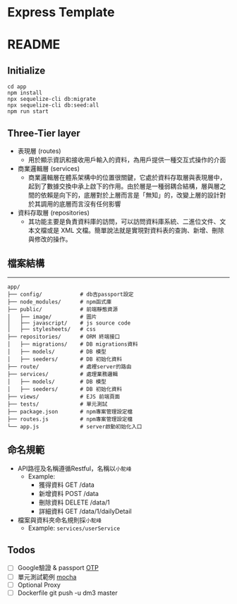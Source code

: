 # Express Template

# README

## Initialize
```
cd app
npm install
npx sequelize-cli db:migrate
npx sequelize-cli db:seed:all
npm run start
```
## Three-Tier layer
* 表現層 (routes)
    * 用於顯示資訊和接收用戶輸入的資料，為用戶提供一種交互式操作的介面
* 商業邏輯層 (services)
    * 商業邏輯層在體系架構中的位置很關鍵，它處於資料存取層與表現層中，起到了數據交換中承上啟下的作用。由於層是一種弱耦合結構，層與層之間的依賴是向下的，底層對於上層而言是「無知」的，改變上層的設計對於其調用的底層而言沒有任何影響
* 資料存取層 (repositories)
    * 其功能主要是負責資料庫的訪問，可以訪問資料庫系統、二進位文件、文本文檔或是 XML 文檔。簡單說法就是實現對資料表的查詢、新增、刪除與修改的操作。



## 檔案結構
---

```
app/
├── config/            # db吉passport設定
├── node_modules/      # npm函式庫
├── public/            # 前端靜態資源
│   ├── image/         # 圖片
│   ├── javascript/    # js source code
│   ├── stylesheets/   # css 
├── repositories/      # ORM 終端接口
│   ├── migrations/    # DB migrations資料
│   ├── models/        # DB 模型
│   ├── seeders/       # DB 初始化資料
├── route/             # 處裡server的路由
├── services/          # 處理業務邏輯
│   ├── models/        # DB 模型
│   ├── seeders/       # DB 初始化資料
├── views/             # EJS 前端頁面
├── tests/             # 單元測試
├── package.json       # npm專案管理設定檔
├── routes.js          # npm專案管理設定檔
└── app.js             # server啟動初始化入口
```

## 命名規範
* API路徑及名稱遵循Restful，名稱以`小駝峰`
    * Example: 
        * 獲得資料     GET      /data
        * 新增資料     POST     /data
        * 刪除資料     DELETE   /data/1
        * 詳細資料     GET      /data/1/dailyDetail  
* 檔案與資料夾命名規則採`小駝峰` 
    * Example: `services/userService`


## Todos
- [ ] Google驗證 & passport [OTP](https://blog.shahednasser.com/how-to-add-authentication-with-google-authenticator-in-node-js/)
- [ ] 單元測試範例 [mocha](https://mochajs.org/)
- [ ] Optional Proxy
- [ ] Dockerfile
git push -u dm3 master